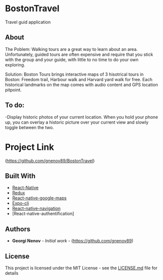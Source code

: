 # BostonTravel

Travel guid application 
## About 

The Poblem: Walking tours are a great way to learn about an area. Unfortunately, guided tours are often expensive and require that you stick with the group and your guide, with little to no time to do your own exploring. 

Solution: Boston Tours brings interactive maps of 3 hisotrical tours in Boston: Freedom trail, Harbour walk and Harvard yard walk for free. Each  historical landmarks on the map comes with audio content and GPS location pitpoint. 

## To do:
-Display historic photos of your current location. When you hold your phone up, you can overlay a historic picture over your current view and slowly toggle between the two.




# Project Link

(https://github.com/gnenov89/BostonTravel)




## Built With
* [React-Native](https://reactnative.dev/?source=post_page-----6e8a2396eea1----------------------/)
* [Redux](https://redux.js.org/)
* [React-native-google-maps](https://github.com/react-native-community/react-native-maps)
* [Expo-cli](https://docs.expo.io/versions/latest/workflow/expo-cli/)
* [React-native-navigation]()
* [React-native-authentification]







## Authors

* **Georgi Nenov** - *Initial work* - (https://github.com/gnenov89)



## License

This project is licensed under the MIT License - see the [LICENSE.md](LICENSE.md) file for details



